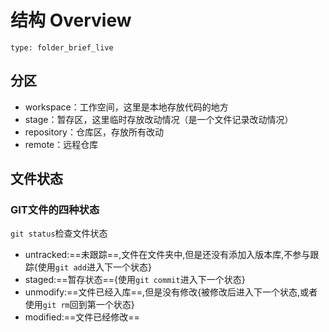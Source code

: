 # 结构 Overview
 
```ccard
type: folder_brief_live
```
 
## 分区
- workspace：工作空间，这里是本地存放代码的地方
- stage：暂存区，这里临时存放改动情况（是一个文件记录改动情况）
- repository：仓库区，存放所有改动
- remote：远程仓库

## 文件状态
### GIT文件的四种状态
`git status`检查文件状态
- untracked:==未跟踪==,文件在文件夹中,但是还没有添加入版本库,不参与跟踪{使用`git add`进入下一个状态}
- staged:==暂存状态=={使用`git commit`进入下一个状态}
- unmodify:==文件已经入库==,但是没有修改{被修改后进入下一个状态,或者使用`git rm`回到第一个状态}
- modified:==文件已经修改==
